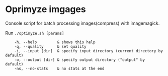 # Oprimyze imgages
Console script for batch processing images(compress) with imagemagick.


Run `./optimyze.sh [params]`
````
	-h, --help  	   & shows this help
	-q, --quality 	   & set quality
	-i, --input [dir]  & specify input directory (current directory by default)
	-o, --output [dir] & specify output directory ("output" by default)
	-ns, --no-stats    & no stats at the end
	
````

